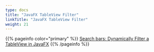 ```yaml
---
type: docs
title: "JavaFX TableView Filter"
linkTitle: "JavaFX TableView Filter"
weight: 21
---
```


{{% pageinfo color="primary" %}}
[Search bars: Dynamically Filter a TableView in JavaFX](https://edencoding.com/search-bar-dynamic-filtering/)
{{% /pageinfo %}}

